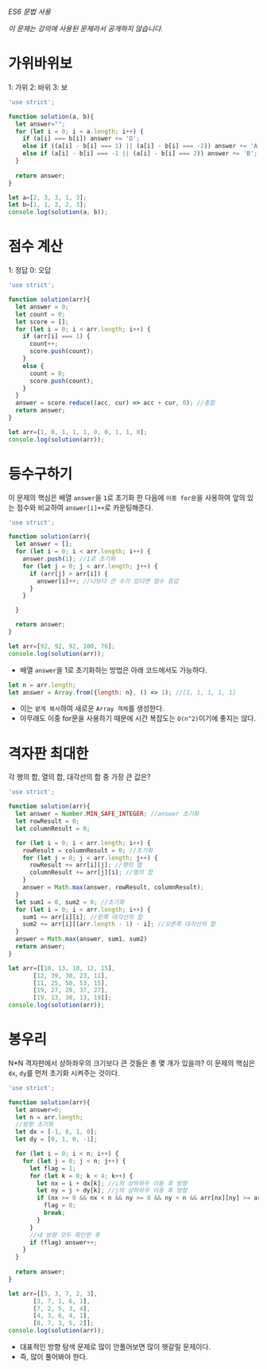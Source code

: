 *ES6 문법 사용*

*이 문제는 강의에 사용된 문제라서  공개하지 않습니다.*

# 가위바위보
1: 가위 
2: 바위
3: 보

```javascript
'use strict';

function solution(a, b){         
  let answer="";
  for (let i = 0; i < a.length; i++) {
    if (a[i] === b[i]) answer += 'D';
    else if ((a[i] - b[i] === 1) || (a[i] - b[i] === -2)) answer += 'A'; //A가 이기는 경우
    else if (a[i] - b[i] === -1 || (a[i] - b[i] === 2)) answer += 'B'; //B가 이기는 경우
  }
  
  return answer;
}

let a=[2, 3, 3, 1, 3];
let b=[1, 1, 2, 2, 3];
console.log(solution(a, b));
```
# 점수 계산
1: 정답
0: 오답

```javascript
'use strict';

function solution(arr){         
  let answer = 0;
  let count = 0;
  let score = [];
  for (let i = 0; i < arr.length; i++) {
    if (arr[i] === 1) {
      count++;
      score.push(count);
    }
    else {
      count = 0;
      score.push(count);
    }
  }
  answer = score.reduce((acc, cur) => acc + cur, 0); //총합
  return answer;
}

let arr=[1, 0, 1, 1, 1, 0, 0, 1, 1, 0];
console.log(solution(arr));
```

# 등수구하기
이 문제의 핵심은  배열 `answer`을 `1`로 초기화 한 다음에 `이중 for문`을 사용하여 앞의 있는 점수와 비교하여 `answer[i]++`로 카운팅해준다.

```javascript
'use strict';

function solution(arr){
  let answer = [];
  for (let i = 0; i < arr.length; i++) {
    answer.push(1); //1로 초기화
    for (let j = 0; j < arr.length; j++) {
      if (arr[j] > arr[i]) {
        answer[i]++; //나보다 큰 수가 있다면 점수 증감
      }
    }

  }

  return answer;
}

let arr=[92, 92, 92, 100, 76];
console.log(solution(arr));
```

- 배열 `answer`을 1로 초기화하는 방법은 아래 코드에서도 가능하다.

```javascript
let n = arr.length;
let answer = Array.from({length: n}, () => 1); //[1, 1, 1, 1, 1]
```

- 이는 `얕게 복사`하여 새로운 `Array 객체`를 생성한다.
- 아무래도 이중 for문을 사용하기 때문에 시간 복잡도는 `O(n^2)`이기에 좋지는 않다.

# 격자판 최대한
각 행의 합, 열의 합, 대각선의 합 중 가장 큰 값은?

```javascript
'use strict';

function solution(arr){  
  let answer = Number.MIN_SAFE_INTEGER; //answer 초기화
  let rowResult = 0;
  let columnResult = 0;

  for (let i = 0; i < arr.length; i++) {
    rowResult = columnResult = 0; //초기화
    for (let j = 0; j < arr.length; j++) {
      rowResult += arr[i][j]; //행의 합
      columnResult += arr[j][i]; //열의 합
    }
    answer = Math.max(answer, rowResult, columnResult);
  }
  let sum1 = 0, sum2 = 0; //초기화
  for (let i = 0; i < arr.length; i++) {
    sum1 += arr[i][i]; //왼쪽 대각선의 합
    sum2 += arr[i][(arr.length - 1) - i]; //오른쪽 대각선의 합
  }
  answer = Math.max(answer, sum1, sum2)
  return answer;
}

let arr=[[10, 13, 10, 12, 15], 
       [12, 39, 30, 23, 11],
       [11, 25, 50, 53, 15],
       [19, 27, 29, 37, 27],
       [19, 13, 30, 13, 19]];
console.log(solution(arr));
```

# 봉우리
N\*N 격자판에서 상하좌우의 크기보다 큰 것들은 총 몇 개가 있을까?
이 문제의 핵심은 `dx`, `dy`를 먼저 초기화 시켜주는 것이다.

```javascript
'use strict';

function solution(arr){  
  let answer=0;
  let n = arr.length;
  //방향 초기화
  let dx = [-1, 0, 1, 0];
  let dy = [0, 1, 0, -1];

  for (let i = 0; i < n; i++) {
    for (let j = 0; j < n; j++) {
      let flag = 1;
      for (let k = 0; k < 4; k++) {
        let nx = i + dx[k]; //i의 상하좌우 이동 후 방향
        let ny = j + dy[k]; //j의 상하좌우 이동 후 방향
        if (nx >= 0 && nx < n && ny >= 0 && ny < n && arr[nx][ny] >= arr[i][j]) { //자신보다 주위의 숫자가 더 크다.
          flag = 0;
          break;
        }
      }
      //네 방향 모두 확인한 후
      if (flag) answer++;
    }
  }
    
  return answer;
}

let arr=[[5, 3, 7, 2, 3], 
       [3, 7, 1, 6, 1],
       [7, 2, 5, 3, 4],
       [4, 3, 6, 4, 1],
       [8, 7, 3, 5, 2]];
console.log(solution(arr));
```

- 대표적인 방향 탐색 문제로 많이 안풀어보면 많이 헷갈릴 문제이다.
- 즉, 많이 풀어봐야 한다.
